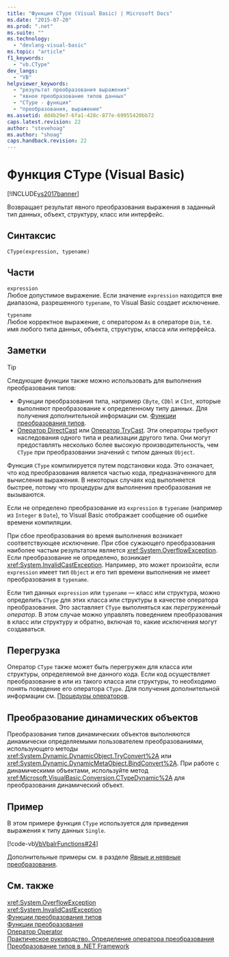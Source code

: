 ```yaml
---
title: "Функция CType (Visual Basic) | Microsoft Docs"
ms.date: "2015-07-20"
ms.prod: ".net"
ms.suite: ""
ms.technology: 
  - "devlang-visual-basic"
ms.topic: "article"
f1_keywords: 
  - "vb.CType"
dev_langs: 
  - "VB"
helpviewer_keywords: 
  - "результат преобразования выражения"
  - "явное преобразование типов данных"
  - "CType - функция"
  - "преобразования, выражение"
ms.assetid: dd4b29e7-6fa1-428c-877e-69955420bb72
caps.latest.revision: 22
author: "stevehoag"
ms.author: "shoag"
caps.handback.revision: 22
---
```

# Функция CType (Visual Basic)
[!INCLUDE[vs2017banner](../../../visual-basic/includes/vs2017banner.md)]

Возвращает результат явного преобразования выражения в заданный тип данных, объект, структуру, класс или интерфейс.  
  
## Синтаксис  
  
```  
CType(expression, typename)  
```  
  
## Части  
 `expression`  
 Любое допустимое выражение.  Если значение `expression` находится вне диапазона, разрешенного `typename`, то Visual Basic создает исключение.  
  
 `typename`  
 Любое корректное выражение, с оператором `As` в операторе `Dim`, т.е. имя любого типа данных, объекта, структуры, класса или интерфейса.  
  
## Заметки  
  
> [!TIP]
>  Следующие функции также можно использовать для выполнения преобразования типов:  
>   
>  -   Функции преобразования типа, например `CByte`, `CDbl` и `CInt`, которые выполняют преобразование к определенному типу данных.  Для получения дополнительной информации см. [Функции преобразования типов](../../../visual-basic/language-reference/functions/type-conversion-functions.md).  
> -   [Оператор DirectCast](../../../visual-basic/language-reference/operators/directcast-operator.md) или [Оператор TryCast](../../../visual-basic/language-reference/operators/trycast-operator.md).  Эти операторы требуют наследования одного типа и реализации другого типа.  Они могут предоставлять несколько более высокую производительность, чем `CType` при преобразовании значений с типом данных `Object`.  
  
 Функция `CType` компилируется путем подстановки кода. Это означает, что код преобразования является частью кода, предназначенного для вычисления выражения.  В некоторых случаях код выполняется быстрее, потому что процедуры для выполнения преобразования не вызываются.  
  
 Если не определено преобразование из `expression` в `typename` \(например из `Integer` в `Date`\), то Visual Basic отображает сообщение об ошибке времени компиляции.  
  
 При сбое преобразования во время выполнения возникает соответствующее исключение.  При сбое сужающего преобразования наиболее частым результатом является <xref:System.OverflowException>.  Если преобразование не определено, возникает <xref:System.InvalidCastException>.  Например, это может произойти, если `expression` имеет тип `Object` и его тип времени выполнения не имеет преобразования в `typename`.  
  
 Если тип данных `expression` или `typename` — класс или структура, можно определить `CType` для этих класса или структуры в качестве оператора преобразования.  Это заставляет `CType` выполняться как *перегруженный оператор*.  В этом случае можно управлять поведением преобразования в класс или структуру и обратно, включая то, какие исключения могут создаваться.  
  
## Перегрузка  
 Оператор `CType` также может быть перегружен для класса или структуры, определяемой вне данного кода.  Если код осуществляет преобразование в или из такого класса или структуры, то необходимо понять поведение его оператора `CType`.  Для получения дополнительной информации см. [Процедуры операторов](../../../visual-basic/programming-guide/language-features/procedures/operator-procedures.md).  
  
## Преобразование динамических объектов  
 Преобразования типов динамических объектов выполняются динамически определяемыми пользователем преобразованиями, использующего методы <xref:System.Dynamic.DynamicObject.TryConvert%2A> или <xref:System.Dynamic.DynamicMetaObject.BindConvert%2A>.  При работе с динамическими объектами, используйте метод <xref:Microsoft.VisualBasic.Conversion.CTypeDynamic%2A> для преобразования динамический объект.  
  
## Пример  
 В этом примере функция `CType` используется для приведения выражения к типу данных `Single`.  
  
 [!code-vb[VbVbalrFunctions#24](../../../visual-basic/language-reference/functions/codesnippet/VisualBasic/ctype-function_1.vb)]  
  
 Дополнительные примеры см. в разделе [Явные и неявные преобразования](../../../visual-basic/programming-guide/language-features/data-types/implicit-and-explicit-conversions.md).  
  
## См. также  
 <xref:System.OverflowException>   
 <xref:System.InvalidCastException>   
 [Функции преобразования типов](../../../visual-basic/language-reference/functions/type-conversion-functions.md)   
 [Функции преобразования](../../../visual-basic/language-reference/functions/conversion-functions.md)   
 [Оператор Operator](../../../visual-basic/language-reference/statements/operator-statement.md)   
 [Практическое руководство. Определение оператора преобразования](../../../visual-basic/programming-guide/language-features/procedures/how-to-define-a-conversion-operator.md)   
 [Преобразование типов в .NET Framework](../Topic/Type%20Conversion%20in%20the%20.NET%20Framework.md)